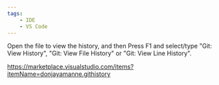 ```yaml
---
tags:
    - IDE
    - VS Code
---
```


Open the file to view the history, and then Press F1 and select/type "Git: View History", "Git: View File History" or "Git: View Line History".

https://marketplace.visualstudio.com/items?itemName=donjayamanne.githistory